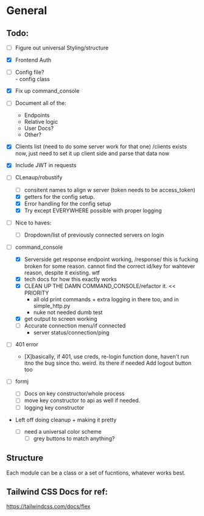 # General


## Todo:
- [ ] Figure out universal Styling/structure
- [X] Frontend Auth
- [ ] Config file?  
        - config class
- [X] Fix up command_console
- [ ] Document all of the:
    - Endpoints
    - Relative logic
    - User Docs?
    - Other?

- [X] Clients list (need to do some server work for that one)
    /clients exists now, just need to set it up client side and parse that data now
- [X] Include JWT in requests

- [ ] CLenaup/robustify
    - [ ] consitent names to align w server (token needs to be access_token)
    - [X] getters for the config setup.
    - [X] Error handling for the config setup
    - [X] Try except EVERYWHERE possible with proper logging

- [ ] Nice to haves:
    - [ ] Dropdown/list of previously connected servers on login


- [ ] command_console
    - [X] Serverside get response endpoint working, /response/<client-id>
        this is fucking broken for some reason. cannot find the correct id/key for wahtever reason, despite it existing. wtf
    - [X] tech docs for how this exactly works
    - [X] CLEAN UP THE DAMN COMMAND_CONSOLE/refactor it. << PRIORITY
        - all old print commands + extra logging in there too, and in simple_http.py
        - nuke not needed dumb test
    - [X] get output to screen working
    - [ ] Accurate connection menu/if connected
        - server status/connection/ping 

- [ ] 401 error
    - [X]basically, if 401, use creds, re-login
        function done, haven't run itno the bug since tho. weird. its there if needed
    Add logout button too


- [ ] formj
    - [ ] Docs on key constructor/whole process
    - [ ] move key constructor to api as well if needed.
    - [ ] logging key constructor

- Left off doing cleanup + making it pretty
 
    - [ ] need a universal color scheme
        - [ ] grey buttons to match anything?

## Structure

Each module can be a class or a set of fucntions, whatever works best. 

## Tailwind CSS Docs for ref:

https://tailwindcss.com/docs/flex
